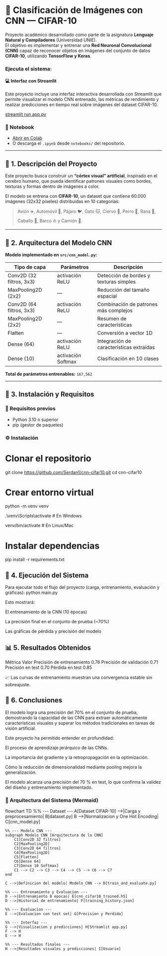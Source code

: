 # 🧠 Clasificación de Imágenes con CNN — CIFAR-10

Proyecto académico desarrollado como parte de la asignatura **Lenguaje Natural y Compiladores** (Universidad UNIE).  
El objetivo es implementar y entrenar una **Red Neuronal Convolucional (CNN)** capaz de reconocer objetos en imágenes del conjunto de datos **CIFAR-10**, utilizando **TensorFlow y Keras**.

### Ejecuta el sistema:

#### 💻 Interfaz con Streamlit

Este proyecto incluye una interfaz interactiva desarrollada con Streamlit que permite visualizar el modelo CNN entrenado, las métricas de rendimiento y realizar predicciones en tiempo real sobre imágenes del dataset CIFAR-10.

[streamlit run app.py](https://cnn-cifar10-gksz6dmdjwxwrydjlsx2rp.streamlit.app/)

### 📓 Notebook
- [Abrir en Colab](https://colab.research.google.com/github/Serdan1/cnn-cifar10/blob/main/notebooks/cnn_cifar10.ipynb)
- O descarga el `.ipynb` desde `notebooks/` del repositorio.

---

## 🚀 1. Descripción del Proyecto

Este proyecto busca construir un **“córtex visual” artificial**, inspirado en el cerebro humano, que pueda identificar patrones visuales como bordes, texturas y formas dentro de imágenes a color.

El modelo se entrena con **CIFAR-10**, un dataset que contiene 60.000 imágenes (32x32 píxeles) distribuidas en 10 categorías:
> Avión ✈️, Automóvil 🚗, Pájaro 🐦, Gato 🐱, Ciervo 🦌, Perro 🐶, Rana 🐸, Caballo 🐴, Barco ⛵ y Camión 🚚.

---

## 🧱 2. Arquitectura del Modelo CNN

**Modelo implementado en `src/cnn_model.py`:**

| Tipo de capa | Parámetros | Descripción |
|---------------|-------------|--------------|
| Conv2D (32 filtros, 3x3) | activación ReLU | Detección de bordes y texturas simples |
| MaxPooling2D (2x2) | — | Reducción del tamaño espacial |
| Conv2D (64 filtros, 3x3) | activación ReLU | Combinación de patrones más complejos |
| MaxPooling2D (2x2) | — | Resumen de características |
| Flatten | — | Conversión a vector 1D |
| Dense (64) | activación ReLU | Integración de características extraídas |
| Dense (10) | activación Softmax | Clasificación en 10 clases |

**Total de parámetros entrenables:** `167,562`

---

## 🧠 3. Instalación y Requisitos

### 🔧 Requisitos previos
- Python 3.10 o superior  
- pip (gestor de paquetes)

### ⚙️ Instalación
# Clonar el repositorio
git clone https://github.com/Serdan1/cnn-cifar10.git
cd cnn-cifar10

# Crear entorno virtual
python -m venv venv

.\venv\Scripts\activate  # En Windows

venv/bin/activate # En Linux/Mac

# Instalar dependencias
pip install -r requirements.txt


## 🚀 4. Ejecución del Sistema
Para ejecutar todo el flujo del proyecto (carga, entrenamiento, evaluación y gráficas):
python main.py

Esto mostrará:

El entrenamiento de la CNN (10 épocas)

La precisión final en el conjunto de prueba (~70%)

Las gráficas de pérdida y precisión del modelo

## 📊 5. Resultados Obtenidos
Métrica	Valor
Precisión de entrenamiento	0.76
Precisión de validación	0.71
Precisión en test	0.70
Pérdida en test	0.85

📈 Las curvas de entrenamiento muestran una convergencia estable sin sobreajuste.


## 🧭 6. Conclusiones

El modelo logra una precisión del 70% en el conjunto de prueba,
demostrando la capacidad de las CNN para extraer automáticamente características visuales
y superar los métodos tradicionales en tareas de visión artificial.


Este proyecto ha permitido entender en profundidad:

El proceso de aprendizaje jerárquico de las CNNs.

La importancia del gradiente y la retropropagación en la optimización.

Cómo la reducción de dimensionalidad mediante pooling mejora la generalización.

El modelo alcanza una precisión del 70 % en test, lo que confirma la validez del diseño y entrenamiento implementado.


### 🧩 Arquitectura del Sistema (Mermaid)

flowchart TD
    %% --- Dataset ---
    A[Dataset CIFAR-10] -->|Carga y preprocesamiento| B[dataset.py]
    B -->|Normalizacion y One Hot Encoding| C[cnn_model.py]
    
    %% --- Modelo CNN ---
    subgraph Modelo_CNN [Arquitectura de la CNN]
        C1[Conv2D 32 filtros]
        C2[MaxPooling2D]
        C3[Conv2D 64 filtros]
        C4[MaxPooling2D]
        C5[Flatten]
        C6[Dense 64]
        C7[Dense 10 Softmax]
        C1 --> C2 --> C3 --> C4 --> C5 --> C6 --> C7
    end
    
    C -->|Definicion del modelo| Modelo_CNN --> D[train_and_evaluate.py]
    
    %% --- Entrenamiento y Evaluacion ---
    D -->|Entrenamiento 8 epocas| E[cnn_cifar10_trained.h5]
    D -->|Historial de entrenamiento| F[training_history.json]
    
    %% --- Evaluacion ---
    E -->|Evaluacion con test set| G[Precision y Perdida]
    
    %% --- Interfaz ---
    G -->|Visualizacion y predicciones| H[Streamlit app.py]
    F --> H
    E --> H
    
    %% --- Resultados finales ---
    H -->|Resultados visuales y predicciones| I[Usuario]
